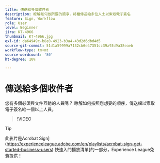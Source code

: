 ```yaml
---
title: 傳送給多個收件者
description: 瞭解如何依所要的順序，將檔傳送給多位人士以索取電子簽名
feature: Sign, Workflow
role: User
level: Beginner
jira: KT-4966
thumbnail: KT-4966.jpg
exl-id: da64949c-b8e0-4923-b3a4-43d2d6dbd4d5
source-git-commit: 51d1a59999a7132cb6e47351cc39a93d9a38eaeb
workflow-type: tm+mt
source-wordcount: '80'
ht-degree: 10%

---
```


# 傳送給多個收件者

您有多個必須與文件互動的人員嗎？ 瞭解如何按照您想要的順序，傳送檔以索取電子簽名給一個以上人員。

>[!VIDEO](https://video.tv.adobe.com/v/341296?quality=12&learn=on&hidetitle=true)

>[!TIP]
>
>此影片是Acrobat Sign](https://experienceleague.adobe.com/en/playlists/acrobat-sign-get-started-business-users) 快速入門播放清單[的一部分，Experience League免費提供！
